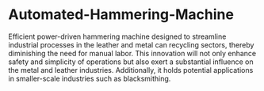 # Automated-Hammering-Machine
Efficient power-driven hammering machine designed to streamline industrial processes in the leather and metal can recycling sectors, thereby diminishing the need for manual labor.
This innovation will not only enhance safety and simplicity of operations but also exert a substantial influence on the metal and leather industries. Additionally, it holds potential applications in smaller-scale industries such as blacksmithing.
